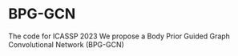 # BPG-GCN
The code for ICASSP 2023 
We propose a Body Prior Guided Graph Convolutional Network (BPG-GCN)
